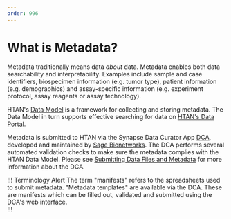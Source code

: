 ```yaml
---
order: 996
---
```


# What is Metadata?

Metadata traditionally means data *about* data.  Metadata enables both data searchability and interpretability. Examples include sample and case identifiers, biospecimen information (e.g. tumor type), patient information (e.g. demographics) and assay-specific information (e.g. experiment protocol, assay reagents or assay technology).  

HTAN's [Data Model](../data_model/overview.md) is a framework for collecting and storing metadata.  The Data Model in turn supports effective searching for data on [HTAN's Data Portal](https://humantumoratlas.org/explore).

Metadata is submitted to HTAN via the Synapse Data Curator App [DCA](https://dca.app.sagebionetworks.org/), developed and maintained by [Sage Bionetworks](https://sagebionetworks.org/).  The DCA performs several automated validation checks to make sure the metadata complies with the HTAN Data Model.  Please see [Submitting Data Files and Metadata](../data_pub_submission/clin_biospec_assay.md) for more information about the DCA.

!!! Terminology Alert
The term "manifests" refers to the spreadsheets used to submit metadata.  "Metadata templates" are available via the DCA.  These are manifests which can be filled out, validated and submitted using the DCA's web interface.  
!!!